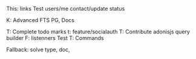This:
links
Test users/me contact/update status

K: Advanced FTS PG, Docs

T: Complete todo marks
t: feature/socialauth
T: Contribute adonisjs query builder
F: listenners Test
T: Commands

Fallback: solve type, doc, 
